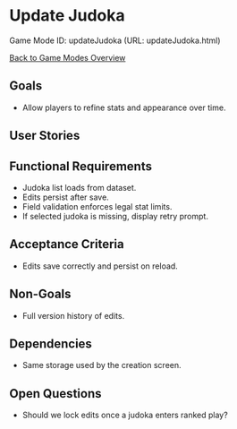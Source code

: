 # Update Judoka

Game Mode ID: updateJudoka (URL: updateJudoka.html)

[Back to Game Modes Overview](prdGameModes.md)

## Goals

- Allow players to refine stats and appearance over time.

## User Stories

## Functional Requirements

- Judoka list loads from dataset.
- Edits persist after save.
- Field validation enforces legal stat limits.
- If selected judoka is missing, display retry prompt.

## Acceptance Criteria

- Edits save correctly and persist on reload.

## Non-Goals

- Full version history of edits.

## Dependencies

- Same storage used by the creation screen.

## Open Questions

- Should we lock edits once a judoka enters ranked play?
